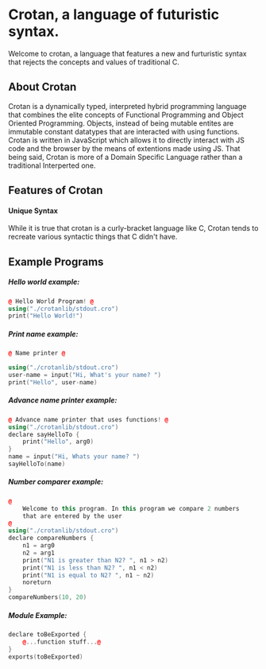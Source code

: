 # Crotan, a language of futuristic syntax.

Welcome to crotan, a language that features a new and furturistic syntax that rejects the concepts and values of traditional C.

## About Crotan

Crotan is a dynamically typed, interpreted hybrid programming language that combines the elite concepts of Functional Programming and Object Oriented Programming. Objects, instead of being  mutable entites are immutable constant datatypes that are interacted with using functions. Crotan is written in JavaScript which allows it to directly interact with JS code and the browser by the means of extentions made using JS. That being said, Crotan is more of a Domain Specific Language rather than a traditional Interperted one.

## Features of Crotan

#### Unique Syntax

While it is true that crotan is a curly-bracket language like C, Crotan tends to recreate various syntactic things that C didn't have.

## Example Programs

##### Hello world example:

```cpp
@ Hello World Program! @
using("./crotanlib/stdout.cro")
print("Hello World!")
```

##### Print name example:

```cpp
@ Name printer @

using("./crotanlib/stdout.cro")
user-name = input("Hi, What's your name? ")
print("Hello", user-name)
```

##### Advance name printer example:

```cpp
@ Advance name printer that uses functions! @
using("./crotanlib/stdout.cro")
declare sayHelloTo {
	print("Hello", arg0)
}
name = input("Hi, Whats your name? ")
sayHelloTo(name)
```

##### Number comparer example:

```cpp
@
	Welcome to this program. In this program we compare 2 numbers
	that are entered by the user
@
using("./crotanlib/stdout.cro")
declare compareNumbers {
	n1 = arg0
	n2 = arg1
	print("N1 is greater than N2? ", n1 > n2)
	print("N1 is less than N2? ", n1 < n2)
	print("N1 is equal to N2? ", n1 ~ n2)
	noreturn
}
compareNumbers(10, 20)
```

##### Module Example:

```cpp
declare toBeExported {
	@...function stuff...@
}
exports(toBeExported)
```
